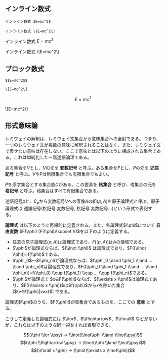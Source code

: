 ## インライン数式

```
インライン数式 $E=mc^2$

インライン数式 \(E=mc^2\)
```

インライン数式 $E=mc^2$

インライン数式 \\(E=mc^2\\)

## ブロック数式

```
$$E=mc^2$$

\[E=mc^2\]
```

$$E=mc^2$$

\\[E=mc^2\\]


## 形式意味論

レミウェイの解釈は、レミウェイ文集合から意味集合への全射である。つまり、一つのレミウェイ文が複数の意味に解釈されることはなく、また、レミウェイ文で表せない意味は存在しない。ここで意味とは以下のように構成される集合である。これは単純化した一階述語論理である。

ある集合を$V$とし、$V$の元を **変数記号** と呼ぶ。ある集合を$P$とし、$P$の元を **述語記号** と呼ぶ。$V$や$P$は無限集合でも有限集合でもよい。

$P$を添字集合とする集合族$C$がある。この要素を **格集合** と呼び、格集合の元を **格記号** と呼ぶ。格集合はすべて有限集合である。

述語記号$p$と、$C_p$から変数記号$V$への写像$A$の組$(p, A)$を原子論理式と呼ぶ。原子論理式は 述語記号(格記号:変数記号, 格記号:変数記号...)という形式で表記する。

**論理式** は以下のように再帰的に定義される。また、各論理式$\\phi$について **自由変数** $F(\\phi) (F(\\phi)\\subset V)$を以下のように定義する。

+ 任意の原子論理式$(p, A)$は論理式であり、$F((p, A))$は$A$の値域である。
+ $\\phi$が論理式ならば、$(\\lnot \\phi)$ は論理式であり、$F((\\lnot \\phi))=f(\\phi)$である。
+ $\\phi_0$～$\\phi_n$が論理式ならば、$(\\phi_0 \\land \\phi_1 \\land ... \\land \\phi_n)$は論理式であり、$F((\\phi_0 \\land \\phi_1 \\land ... \\land \\phi_n))=f(\\phi_0) \\cup f(\\phi_1) \\cup ... \\cup f(\\phi_n)$である。
+ $\\phi$が論理式で $x∈F(\\phi)$ならば、$(\\exists x \\phi)$は論理式であり、$F((\\exists x \\phi))$は$f(\\phi)$から$x$を除いた集合 (${v∈f(\\phi)|v≠x}$) である。

論理式$\\phi$のうち、$F(\\phi)$が空集合であるものを、ここでの **意味** とする。

こうして定義した論理式には $\\lor$、$\\Rightarrow$、$\\forall$ などがないが、これらは以下のような同一視をすれば表現できる。

$$(\\phi \\lor \\psy) → \\lnot(\\lnot\\phi \\land \\lnot\\psy)$$
$$(\\phi \\Rightarrow \\psy) → \\lnot(\\phi \\land \\lnot\\psy)$$
$$(\\forall x \\phi) → (\\lnot(\\exists x \\lnot\\phi))$$

<script type="text/x-mathjax-config">
MathJax.Hub.Config({
  // Latexみたいに$...$で囲めばインラインになるようにする
  tex2jax: {
    inlineMath: [['$', '$'], ["\\(", "\\)"]],
    displayMath: [['$$', '$$'], ["\\[", "\\]"]],
    processEscapes: true
  }
});
</script>
<script src="https://cdnjs.cloudflare.com/ajax/libs/mathjax/2.7.2/MathJax.js?config=TeX-AMS_SVG" async></script>
